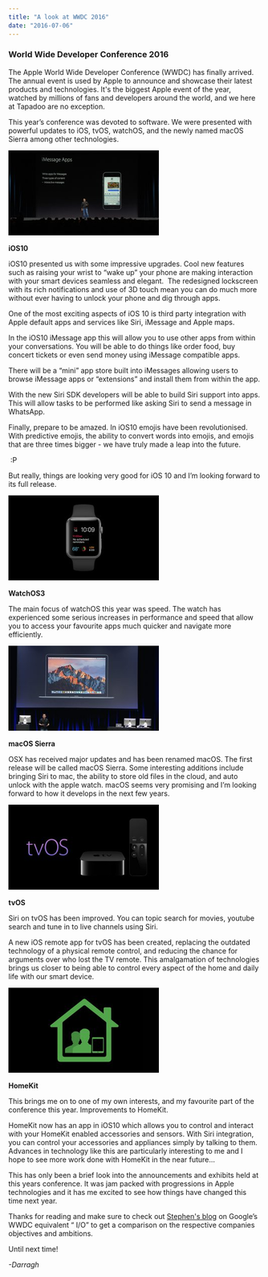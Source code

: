 ```yaml
---
title: "A look at WWDC 2016"
date: "2016-07-06"
---
```


### **World Wide Developer Conference 2016**

The Apple World Wide Developer Conference (WWDC) has finally arrived. The annual event is used by Apple to announce and showcase their latest products and technologies. It's the biggest Apple event of the year, watched by millions of fans and developers around the world, and we here at Tapadoo are no exception.

This year’s conference was devoted to software. We were presented with powerful updates to iOS, tvOS, watchOS, and the newly named macOS Sierra among other technologies.

[![ios10](images/ios10-300x169.jpg)](https://tapadoo.wpengine.com/wp-content/uploads/2016/07/ios10.jpg)

**iOS10**

iOS10 presented us with some impressive upgrades. Cool new features such as raising your wrist to “wake up” your phone are making interaction with your smart devices seamless and elegant.  The redesigned lockscreen with its rich notifications and use of 3D touch mean you can do much more without ever having to unlock your phone and dig through apps.

One of the most exciting aspects of iOS 10 is third party integration with Apple default apps and services like Siri, iMessage and Apple maps.

In the iOS10 iMessage app this will allow you to use other apps from within your conversations. You will be able to do things like order food, buy concert tickets or even send money using iMessage compatible apps.

There will be a “mini” app store built into iMessages allowing users to browse iMessage apps or “extensions” and install them from within the app.

With the new Siri SDK developers will be able to build Siri support into apps. This will allow tasks to be performed like asking Siri to send a message in WhatsApp.

Finally, prepare to be amazed. In iOS10 emojis have been revolutionised. With predictive emojis, the ability to convert words into emojis, and emojis that are three times bigger - we have truly made a leap into the future.

 :P

But really, things are looking very good for iOS 10 and I’m looking forward to its full release.

[![watchOS3](images/watchOS3-300x169.jpg)](https://tapadoo.wpengine.com/wp-content/uploads/2016/07/watchOS3.jpg)

**WatchOS3**

The main focus of watchOS this year was speed. The watch has experienced some serious increases in performance and speed that allow you to access your favourite apps much quicker and navigate more efficiently.

[![macOs](images/macOs-300x169.jpg)](https://tapadoo.wpengine.com/wp-content/uploads/2016/07/macOs.jpg)

**macOS Sierra**

OSX has received major updates and has been renamed macOS. The first release will be called macOS Sierra. Some interesting additions include bringing Siri to mac, the ability to store old files in the cloud, and auto unlock with the apple watch. macOS seems very promising and I’m looking forward to how it develops in the next few years.

[![tvOS](images/tvos-300x169.jpg)](https://tapadoo.wpengine.com/wp-content/uploads/2016/07/tvos.jpg)

**tvOS**

Siri on tvOS has been improved. You can topic search for movies, youtube search and tune in to live channels using Siri.

A new iOS remote app for tvOS has been created, replacing the outdated technology of a physical remote control, and reducing the chance for arguments over who lost the TV remote. This amalgamation of technologies brings us closer to being able to control every aspect of the home and daily life with our smart device.

[![homekit](images/homekit-300x169.jpg)](https://tapadoo.wpengine.com/wp-content/uploads/2016/07/homekit.jpg)

**HomeKit**

This brings me on to one of my own interests, and my favourite part of the conference this year. Improvements to HomeKit.

HomeKit now has an app in iOS10 which allows you to control and interact with your HomeKit enabled accessories and sensors. With Siri integration, you can control your accessories and appliances simply by talking to them. Advances in technology like this are particularly interesting to me and I hope to see more work done with HomeKit in the near future...

This has only been a brief look into the announcements and exhibits held at this years conference. It was jam packed with progressions in Apple technologies and it has me excited to see how things have changed this time next year.

Thanks for reading and make sure to check out [Stephen's blog](https://tapadoo.wpengine.com/2016/my-thoughts-on-io-no-9/) on Google’s WWDC equivalent “ I/O” to get a comparison on the respective companies objectives and ambitions.

Until next time!

_\-Darragh_
